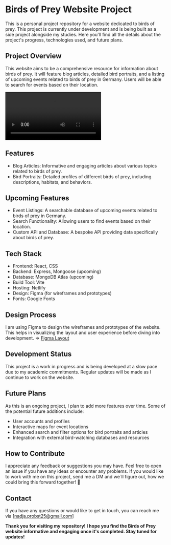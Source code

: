 # Birds of Prey Website Project

This is a personal project repository for a website dedicated to birds of prey.
This project is currently under development and is being built as a side project alongside my studies.
Here you'll find all the details about the project's progress, technologies used, and future plans.

## Project Overview

This website aims to be a comprehensive resource for information about birds of prey. It will feature blog articles, detailed bird portraits, and a listing of upcoming events related to birds of prey in Germany. Users will be able to search for events based on their location.

![Prototype]("/public/videos/prototypevideo.webm)

## Features

- Blog Articles: Informative and engaging articles about various topics related to birds of prey.
- Bird Portraits: Detailed profiles of different birds of prey, including descriptions, habitats, and behaviors.

## Upcoming Features

- Event Listings: A searchable database of upcoming events related to birds of prey in Germany.
- Search Functionality: Allowing users to find events based on their location.
- Custom API and Database: A bespoke API providing data specifically about birds of prey.

## Tech Stack

- Frontend: React, CSS
- Backend: Express, Mongoose (upcoming)
- Database: MongoDB Atlas (upcoming)
- Build Tool: Vite
- Hosting: Netlify
- Design: Figma (for wireframes and prototypes)
- Fonts: Google Fonts

## Design Process

I am using Figma to design the wireframes and prototypes of the website. This helps in visualizing the layout and user experience before diving into development.
=> [Figma Layout](https://www.figma.com/design/p84BjPC44LqyofmyHNmwa4/Birds-of-Prey---Basic-Layout?node-id=1-2&t=hocG6TuZEYWXLXNQ-1)

## Development Status

This project is a work in progress and is being developed at a slow pace due to my academic commitments. Regular updates will be made as I continue to work on the website.

## Future Plans

As this is an ongoing project, I plan to add more features over time. Some of the potential future additions include:

- User accounts and profiles
- Interactive maps for event locations
- Enhanced search and filter options for bird portraits and articles
- Integration with external bird-watching databases and resources

## How to Contribute

I appreciate any feedback or suggestions you may have. Feel free to open an issue if you have any ideas or encounter any problems. If you would like to work with me on this project, send me a DM and we´ll figure out, how we could bring this forward together! 💪

## Contact

If you have any questions or would like to get in touch, you can reach me via [nadja.probst25@gmail.com]

**Thank you for visiting my repository! I hope you find the Birds of Prey website informative and engaging once it's completed. Stay tuned for updates!**
